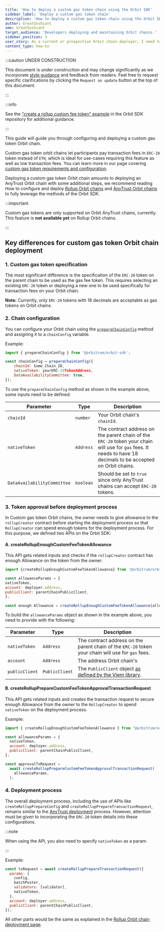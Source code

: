 ```yaml
---
title: 'How to deploy a custom gas token chain using the Orbit SDK'
sidebar_label: 'Deploy a custom gas token chain'
description: 'How to deploy a custom gas token chain using the Orbit SDK'
author: GreatSoshiant
sme: GreatSoshiant
target_audience: 'Developers deploying and maintaining Orbit chains.'
sidebar_position: 3
user_story: As a current or prospective Orbit chain deployer, I need to understand how to deploy a custom gas token chain using the Orbit SDK.
content_type: how-to
---
```


:::caution UNDER CONSTRUCTION

This document is under construction and may change significantly as we incorporate [style guidance](/for-devs/contribute#document-type-conventions) and feedback from readers. Feel free to request specific clarifications by clicking the `Request an update` button at the top of this document.

:::

:::info

See the ["create a rollup custom fee token" example](https://github.com/OffchainLabs/arbitrum-orbit-sdk/blob/main/examples/create-rollup-custom-fee-token/index.ts) in the Orbit SDK repository for additional guidance.

:::

This guide will guide you through configuring and deploying a custom gas token Orbit chain.

Custom gas token orbit chains let participants pay transaction fees in `ERC-20` token instead of `ETH`, which is ideal for use-cases requiring this feature as well as low transaction fees. You can learn more in our page covering [custom gas token requirements and configuration](use-a-custom-gas-token.mdx).

Deploying a custom gas token Orbit chain amounts to deploying an AnyTrust Orbit chain with some additional steps, we recommend reading How to configure and deploy [Rollup Orbit chains](orbit-sdk-deploying-rollup-chain.md) and [AnyTrust Orbit chains](orbit-sdk-deploying-anytrust-chain.md) to fully leverage the methods of the Orbit SDK. 


:::important

Custom gas tokens are only supported on Orbit AnyTrust chains, currently. This feature is **not available yet** on Rollup Orbit chains.

:::

## Key differences for custom gas token Orbit chain deployment

### 1. Custom gas token specification 

The most significant difference is the specification of the `ERC-20` token on the parent chain to be used as the gas fee token. This requires selecting an existing `ERC-20` token or deploying a new one to be used specifically for transaction fees on your Orbit chain.
    
**Note:** Currently, only `ERC-20` tokens with 18 decimals are acceptable as gas tokens on Orbit chains.

### 2. Chain configuration

You can configure your Orbit chain using the  [`prepareChainConfig`](https://github.com/OffchainLabs/arbitrum-orbit-sdk/blob/1f251f76a55bc1081f50938b0aa9f7965660ebf7/src/prepareChainConfig.ts#L3-L31) method and assigning it to a `chainConfig` variable.

Example:
```js
import { prepareChainConfig } from '@arbitrum/orbit-sdk';

const chainConfig = prepareChainConfig({
    chainId: Some_Chain_ID,
    nativeToken: yourERC-20TokenAddress,
    DataAvailabilityCommittee: true,
});
```

To use the `prepareChainConfig` method as shown in the example above, some inputs need to be defined:

| Parameter                   | Type      | Description                                                                                                                                                     |
| --------------------------- | --------- | --------------------------------------------------------------------------------------------------------------------------------------------------------------- |
| `chainId`                   | `number`  | Your Orbit chain's `chainId`.                                                                                                                                   |
| `nativeToken`               | `Address` | The contract address on the parent chain of the `ERC-20` token your chain will use for `gas` fees. It needs to have 18 decimals to be accepted on Orbit chains. |
| `DataAvailabilityCommittee` | `boolean` | Should be set to `true` since only AnyTrust chains can accept `ERC-20` tokens.                                                                                  |


### 3. Token approval before deployment process

In Custom gas token Orbit chains, the owner needs to give allowance to the `rollupCreator` contract before starting the deployment process so that `RollupCreator` can spend enough tokens for the deployment process. For this purpose, we defined two APIs on the Orbit SDK:

#### A. createRollupEnoughCustomFeeTokenAllowance
   
This API gets related inputs and checks if the `rollupCreator` contract has enough Allowance on the token from the owner:
   
```js
import {createRollupEnoughCustomFeeTokenAllowance} from '@arbitrum/orbit-sdk';

const allowanceParams = {
nativeToken,
account: deployer.address,
publicClient: parentChainPublicClient,
};

const enough Allowance = createRollupEnoughCustomFeeTokenAllowance(allowanceParams)
```

To build the `allowanceParams` object as shown in the example above, you need to provide with the following:

| Parameter      | Type           | Description                                                                                           |
| -------------- | -------------- | ----------------------------------------------------------------------------------------------------- |
| `nativeToken`  | `Address`      | The contract address on the parent chain of the `ERC-20` token your chain will use for `gas` fees.    |
| `account`      | `Address`      | The  address  Orbit chain's                                                                           |
| `publicClient` | `PublicClient` | The `PublicClient` object [as defined by the Viem library](https://viem.sh/docs/clients/public.html). |

#### B. createRollupPrepareCustomFeeTokenApprovalTransactionRequest
   
This API gets related inputs and creates the transaction request to secure enough Allowance from the owner to the `RollupCreator` to spend `nativeToken` on the deployment process.

Example:

```js
import { createRollupEnoughCustomFeeTokenAllowance } from "@arbitrum/orbit-sdk";

const allowanceParams = {
  nativeToken,
  account: deployer.address,
  publicClient: parentChainPublicClient,
};

const approvalTxRequest =
  await createRollupPrepareCustomFeeTokenApprovalTransactionRequest(
    allowanceParams,
  );
```
### 4. Deployment process

The overall deployment process, including the use of APIs like `createRollupPrepareConfig` and `createRollupPrepareTransactionRequest`, remains similar to the [AnyTrust deployment](orbit-sdk-deploying-anytrust-chain.md) process. However, attention must be given to incorporating the `ERC-20` token details into these configurations.

:::note

When using the API, you also need to specify `nativeToken` as a param.

:::

Example:

```js
const txRequest = await createRollupPrepareTransactionRequest({
  params: {
    config,
    batchPoster,
    validators: [validator],
    nativeToken,
  },
  account: deployer.address,
  publicClient: parentChainPublicClient,
});
```

All other parts would be the same as explained in the [Rollup Orbit chain deployment page](orbit-sdk-deploying-rollup-chain.md).
